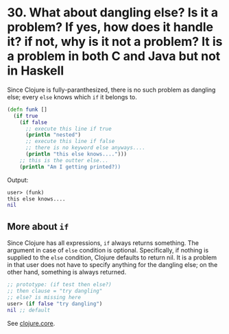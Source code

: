 # 30. What about dangling else? Is it a problem? If yes, how does it handle it? if not, why is it not a problem? It is a problem in both C and Java but not in Haskell

Since Clojure is fully-paranthesized, there is no such problem as dangling else; every `else` knows which `if` it belongs to.

```clojure
(defn funk []
  (if true
    (if false 
      ;; execute this line if true
      (println "nested")
      ;; execute this line if false
      ;; there is no keyword else anyways....
      (println "this else knows....")))
    ;; this is the outter else...
    (println "Am I getting printed?))
```

Output:

```clojure
user> (funk)
this else knows....
nil
```


## More about `if`

Since Clojure has all expressions, `if` always returns something. The argument in case of `else` condition is optional. Specifically, if nothing is supplied to the `else` condition, Clojure defaults to return nil. It is a problem in that user does not have to specify anything for the dangling else; on the other hand, something is always returned.

``` clj
;; prototype: (if test then else?)
;; then clause = "try dangling"
;; else? is missing here
user> (if false "try dangling")
nil ;; default
```


See [clojure.core](https://clojuredocs.org/clojure.core/if). 
